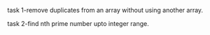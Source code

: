 task 1-remove duplicates from an array without using another array.

task 2-find nth prime number upto integer range.
